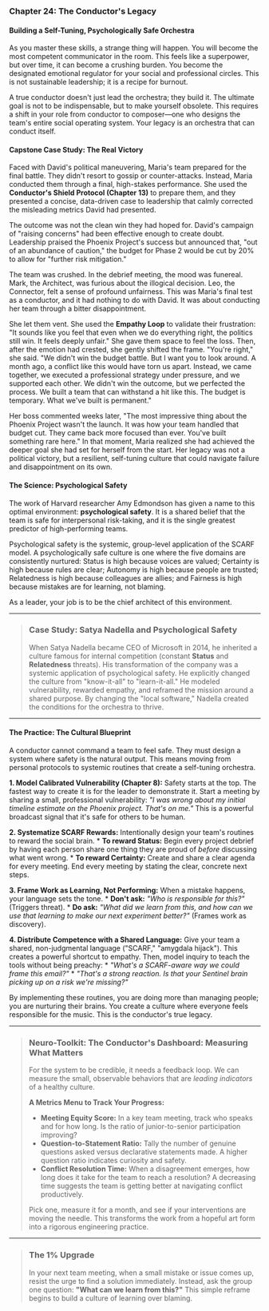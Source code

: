 ### **Chapter 24: The Conductor's Legacy**
#### Building a Self-Tuning, Psychologically Safe Orchestra

As you master these skills, a strange thing will happen. You will become the most competent communicator in the room. This feels like a superpower, but over time, it can become a crushing burden. You become the designated emotional regulator for your social and professional circles. This is not sustainable leadership; it is a recipe for burnout.

A true conductor doesn't just lead the orchestra; they build it. The ultimate goal is not to be indispensable, but to make yourself obsolete. This requires a shift in your role from conductor to composer—one who designs the team's entire social operating system. Your legacy is an orchestra that can conduct itself.

#### **Capstone Case Study: The Real Victory**
Faced with David's political maneuvering, Maria's team prepared for the final battle. They didn't resort to gossip or counter-attacks. Instead, Maria conducted them through a final, high-stakes performance. She used the **Conductor's Shield Protocol (Chapter 13)** to prepare them, and they presented a concise, data-driven case to leadership that calmly corrected the misleading metrics David had presented.

The outcome was not the clean win they had hoped for. David's campaign of "raising concerns" had been effective enough to create doubt. Leadership praised the Phoenix Project's success but announced that, "out of an abundance of caution," the budget for Phase 2 would be cut by 20% to allow for "further risk mitigation."

The team was crushed. In the debrief meeting, the mood was funereal. Mark, the Architect, was furious about the illogical decision. Leo, the Connector, felt a sense of profound unfairness. This was Maria's final test as a conductor, and it had nothing to do with David. It was about conducting her team through a bitter disappointment.

She let them vent. She used the **Empathy Loop** to validate their frustration: "It sounds like you feel that even when we do everything right, the politics still win. It feels deeply unfair." She gave them space to feel the loss. Then, after the emotion had crested, she gently shifted the frame. "You're right," she said. "We didn't win the budget battle. But I want you to look around. A month ago, a conflict like this would have torn us apart. Instead, we came together, we executed a professional strategy under pressure, and we supported each other. We didn't win the outcome, but we perfected the process. We built a team that can withstand a hit like this. The budget is temporary. What we've built is permanent."

Her boss commented weeks later, "The most impressive thing about the Phoenix Project wasn't the launch. It was how your team handled that budget cut. They came back more focused than ever. You've built something rare here." In that moment, Maria realized she had achieved the deeper goal she had set for herself from the start. Her legacy was not a political victory, but a resilient, self-tuning culture that could navigate failure and disappointment on its own.

#### **The Science: Psychological Safety**

The work of Harvard researcher Amy Edmondson has given a name to this optimal environment: **psychological safety**. It is a shared belief that the team is safe for interpersonal risk-taking, and it is the single greatest predictor of high-performing teams.

Psychological safety is the systemic, group-level application of the SCARF model. A psychologically safe culture is one where the five domains are consistently nurtured: Status is high because voices are valued; Certainty is high because rules are clear; Autonomy is high because people are trusted; Relatedness is high because colleagues are allies; and Fairness is high because mistakes are for learning, not blaming.

As a leader, your job is to be the chief architect of this environment.

---
> ### **Case Study: Satya Nadella and Psychological Safety**
>
> When Satya Nadella became CEO of Microsoft in 2014, he inherited a culture famous for internal competition (constant **Status** and **Relatedness** threats). His transformation of the company was a systemic application of psychological safety. He explicitly changed the culture from "know-it-all" to "learn-it-all." He modeled vulnerability, rewarded empathy, and reframed the mission around a shared purpose. By changing the "local software," Nadella created the conditions for the orchestra to thrive.
---

#### **The Practice: The Cultural Blueprint**

A conductor cannot command a team to feel safe. They must design a system where safety is the natural output. This means moving from personal protocols to systemic routines that create a self-tuning orchestra.

**1. Model Calibrated Vulnerability (Chapter 8):** Safety starts at the top. The fastest way to create it is for the leader to demonstrate it. Start a meeting by sharing a small, professional vulnerability: *"I was wrong about my initial timeline estimate on the Phoenix project. That's on me."* This is a powerful broadcast signal that it's safe for others to be human.

**2. Systematize SCARF Rewards:** Intentionally design your team's routines to reward the social brain.
    *   **To reward Status:** Begin every project debrief by having each person share one thing they are proud of *before* discussing what went wrong.
    *   **To reward Certainty:** Create and share a clear agenda for every meeting. End every meeting by stating the clear, concrete next steps.

**3. Frame Work as Learning, Not Performing:** When a mistake happens, your language sets the tone.
    *   **Don't ask:** *"Who is responsible for this?"* (Triggers threat).
    *   **Do ask:** *"What did we learn from this, and how can we use that learning to make our next experiment better?"* (Frames work as discovery).

**4. Distribute Competence with a Shared Language:** Give your team a shared, non-judgmental language ("SCARF," "amygdala hijack"). This creates a powerful shortcut to empathy. Then, model inquiry to teach the tools without being preachy:
    *   *"What's a SCARF-aware way we could frame this email?"*
    *   *"That's a strong reaction. Is that your Sentinel brain picking up on a risk we're missing?"*

By implementing these routines, you are doing more than managing people; you are nurturing their brains. You create a culture where everyone feels responsible for the music. This is the conductor's true legacy.

---
> ### **Neuro-Toolkit: The Conductor's Dashboard: Measuring What Matters**
>
> For the system to be credible, it needs a feedback loop. We can measure the small, observable behaviors that are *leading indicators* of a healthy culture.
>
> **A Metrics Menu to Track Your Progress:**
> *   **Meeting Equity Score:** In a key team meeting, track who speaks and for how long. Is the ratio of junior-to-senior participation improving?
> *   **Question-to-Statement Ratio:** Tally the number of genuine questions asked versus declarative statements made. A higher question ratio indicates curiosity and safety.
> *   **Conflict Resolution Time:** When a disagreement emerges, how long does it take for the team to reach a resolution? A decreasing time suggests the team is getting better at navigating conflict productively.
>
> Pick one, measure it for a month, and see if your interventions are moving the needle. This transforms the work from a hopeful art form into a rigorous engineering practice.
---
> ### **The 1% Upgrade**
>
> In your next team meeting, when a small mistake or issue comes up, resist the urge to find a solution immediately. Instead, ask the group one question: **"What can we learn from this?"** This simple reframe begins to build a culture of learning over blaming.
      